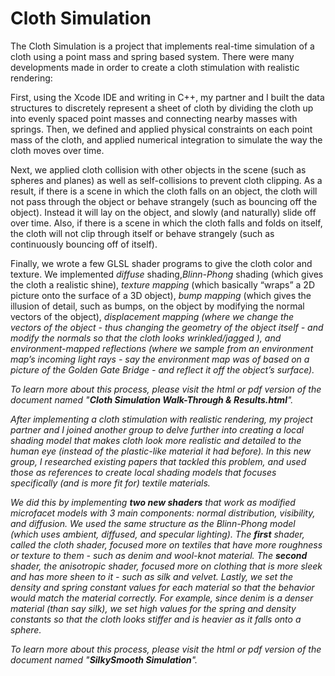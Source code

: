 # Cloth Simulation

The Cloth Simulation is a project that implements real-time simulation of a cloth using a point mass and spring based system. There were many developments made in order to create a cloth stimulation with realistic rendering:

First, using the Xcode IDE and writing in C++, my partner and I built the data structures to discretely represent a sheet of cloth by dividing the cloth up into evenly spaced point masses and connecting nearby masses with springs. Then, we defined and applied physical constraints on each point mass of the cloth, and applied numerical integration to simulate the way the cloth moves over time.
 
Next, we applied cloth collision with other objects in the scene (such as spheres and planes) as well as self-collisions to prevent cloth clipping. As a result, if there is a scene in which the cloth falls on an object, the cloth will not pass through the object or behave strangely (such as bouncing off the object). Instead it will lay on the object, and slowly (and naturally) slide off over time. Also, if there is a scene in which the cloth falls and folds on itself, the cloth will not clip through itself or behave strangely (such as continuously bouncing off of itself). 

Finally, we wrote a few GLSL shader programs to give the cloth color and texture. We implemented <i>diffuse</i> shading,<i>Blinn-Phong</i> shading (which gives the cloth a realistic shine), <i>texture mapping</i> (which basically “wraps” a 2D picture onto the surface of a 3D object), <i>bump mapping</i> (which gives the illusion of detail, such as bumps, on the object by modifying the normal vectors of the object), <i>displacement mapping<i> (where we change the vectors of the object - thus changing the geometry of the object itself - and modify the normals so that the cloth looks wrinkled/jagged ), and <i>environment-mapped reflections</i> (where we sample from an environment map’s incoming light rays - say the environment map was of based on a picture of the Golden Gate Bridge - and reflect it off the object’s surface).

 To learn more about this process, please visit the html or pdf version of the document named "<b><i>Cloth Simulation Walk-Through & Results.html</i></b>".

After implementing a cloth stimulation with realistic rendering, my project partner and I joined another group to delve further into creating a local shading model that makes cloth look more realistic and detailed to the human eye (instead of the plastic-like material it had before). In this new group, I researched existing papers that tackled this problem, and used those as references to create local shading models that focuses specifically (and is more fit for) textile materials.

 We did this by implementing <b>two new shaders</b> that work as modified microfacet models with 3 main components: normal distribution, visibility, and diffusion. We used the same structure as the Blinn-Phong model (which uses ambient, diffused, and specular lighting). The <b>first</b> shader, called the cloth shader, focused more on textiles that have more roughness or texture to them - such as denim and wool-knot material. The <b>second</b> shader, the anisotropic shader, focused more on clothing that is more sleek and has more sheen to it - such as silk and velvet. Lastly, we set the density and spring constant values for each material so that the behavior would match the material correctly. For example, since denim is a denser material (than say silk), we set high values for the spring and density constants so that the cloth looks stiffer and is heavier as it falls onto a sphere.
 
 To learn more about this process, please visit the html or pdf version of the document named "<b><i>SilkySmooth Simulation</i></b>".
